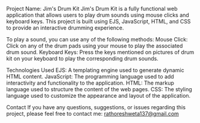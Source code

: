 Project Name: Jim's Drum Kit
Jim's Drum Kit is a fully functional web application that allows users to play drum sounds using mouse clicks and keyboard keys. 
This project is built using EJS, JavaScript, HTML, and CSS to provide an interactive drumming experience.

To play a sound, you can use any of the following methods:
Mouse Click: Click on any of the drum pads using your mouse to play the associated drum sound.
Keyboard Keys: Press the keys mentioned on pictures of drum kit on your keyboard to play the corresponding drum sounds.

Technologies Used
EJS: A templating engine used to generate dynamic HTML content.
JavaScript: The programming language used to add interactivity and functionality to the application.
HTML: The markup language used to structure the content of the web pages.
CSS: The styling language used to customize the appearance and layout of the application.

Contact
If you have any questions, suggestions, or issues regarding this project, please feel free to contact me: rathoreshweta137@gmail.com

